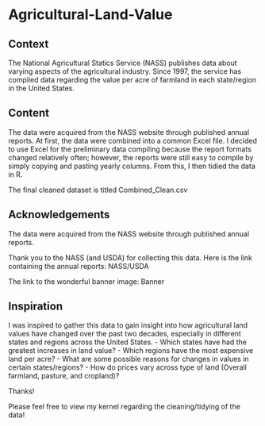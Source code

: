 # Agricultural-Land-Value

## Context
The National Agricultural Statics Service (NASS) publishes data about varying aspects of the agricultural industry. Since 1997, the service has compiled data regarding the value per acre of farmland in each state/region in the United States.

## Content
The data were acquired from the NASS website through published annual reports. At first, the data were combined into a common Excel file. I decided to use Excel for the preliminary data compiling because the report formats changed relatively often; however, the reports were still easy to compile by simply copying and pasting yearly columns. From this, I then tidied the data in R.

The final cleaned dataset is titled Combined_Clean.csv

## Acknowledgements
The data were acquired from the NASS website through published annual reports.

Thank you to the NASS (and USDA) for collecting this data. Here is the link containing the annual reports: NASS/USDA

The link to the wonderful banner image: Banner

## Inspiration
I was inspired to gather this data to gain insight into how agricultural land values have changed over the past two decades, especially in different states and regions across the United States. - Which states have had the greatest increases in land value? - Which regions have the most expensive land per acre? - What are some possible reasons for changes in values in certain states/regions? - How do prices vary across type of land (Overall farmland, pasture, and cropland)?

Thanks!

Please feel free to view my kernel regarding the cleaning/tidying of the data!
